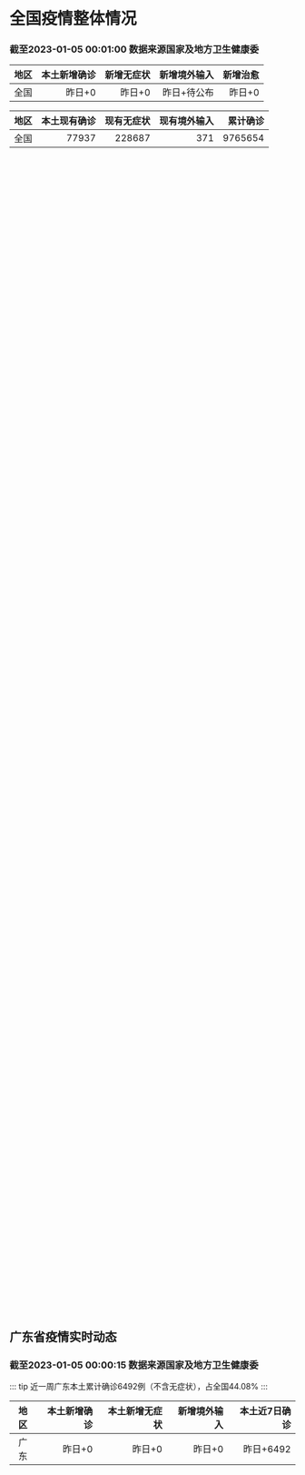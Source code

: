 
# 全国疫情整体情况
### 截至2023-01-05 00:01:00 数据来源国家及地方卫生健康委

|地区|本土新增确诊|新增无症状|新增境外输入|新增治愈|
|:--:|---:|---:|---:|---:|
|全国|昨日+0|昨日+0|昨日+待公布|昨日+0|

|地区|本土现有确诊|现有无症状|现有境外输入|累计确诊|
|:--:|---:|---:|---:|---:|
|全国|77937|228687|371|9765654|

<ChinaMap :dataList="dataList" :title="title"/>

<div id="chinaDayModify" style="width:100%;height:500px;margin-bottom:10px;"></div>
<div id="chinaAddHistoryData" style="width:100%;height:500px;margin-bottom:10px;"></div>
<div id="chinaNowHistoryData" style="width:100%;height:500px;margin-bottom:10px;"></div>
<div id="chinaTotalHistoryData" style="width:100%;height:500px;margin-bottom:10px;"></div>


## 广东省疫情实时动态
### 截至2023-01-05 00:00:15 数据来源国家及地方卫生健康委

::: tip 近一周广东本土累计确诊6492例（不含无症状），占全国44.08%
:::

|地区|本土新增确诊|本土新增无症状|新增境外输入|本土近7日确诊|
|:--:|---:|---:|---:|---:|
|广东|昨日+0|昨日+0|昨日+0|昨日+6492|

<div id="guangdongModify" style="width:100%;height:500px;margin-bottom:10px;"></div>
<div id="guangdongTotalHistory" style="width:100%;height:500px;margin-bottom:10px;"></div>
<div id="guangzhouModifyHistory" style="width:100%;height:500px;margin-bottom:10px;"></div>


<script>
import * as echarts from 'echarts'
export default {
  data(){
    return {
      title: '新增本土确诊',
      dataList: [{name: '台湾', value: 0, addList: []},{name: '香港', value: 0, addList: []},{name: '广东', value: 0, addList: []},{name: '湖北', value: 0, addList: []},{name: '上海', value: 0, addList: []},{name: '吉林', value: 0, addList: []},{name: '四川', value: 0, addList: []},{name: '重庆', value: 0, addList: []},{name: '福建', value: 0, addList: []},{name: '海南', value: 0, addList: []},{name: '河南', value: 0, addList: []},{name: '北京', value: 0, addList: []},{name: '内蒙古', value: 0, addList: []},{name: '云南', value: 0, addList: []},{name: '浙江', value: 0, addList: []},{name: '陕西', value: 0, addList: []},{name: '黑龙江', value: 0, addList: []},{name: '山西', value: 0, addList: []},{name: '山东', value: 0, addList: []},{name: '湖南', value: 0, addList: []},{name: '江苏', value: 0, addList: []},{name: '广西', value: 0, addList: []},{name: '天津', value: 0, addList: []},{name: '辽宁', value: 0, addList: []},{name: '河北', value: 0, addList: []},{name: '澳门', value: 0, addList: []},{name: '新疆', value: 0, addList: []},{name: '江西', value: 0, addList: []},{name: '贵州', value: 0, addList: []},{name: '安徽', value: 0, addList: []},{name: '甘肃', value: 0, addList: []},{name: '西藏', value: 0, addList: []},{name: '青海', value: 0, addList: []},{name: '宁夏', value: 0, addList: []},{name: '南海诸岛', value: 0, addList: []}]
    }
  },
  mounted () {
    const themeObj = {"color":["#2ec7c9","#b6a2de","#5ab1ef","#ffb980","#d87a80","#8d98b3","#e5cf0d","#97b552","#95706d","#dc69aa","#07a2a4","#9a7fd1","#588dd5","#f5994e","#c05050","#59678c","#c9ab00","#7eb00a","#6f5553","#c14089"],"backgroundColor":"rgba(0,0,0,0)","textStyle":{},"title":{"textStyle":{"color":"#008acd"},"subtextStyle":{"color":"#aaaaaa"}},"line":{"itemStyle":{"borderWidth":1},"lineStyle":{"width":2},"symbolSize":3,"symbol":"emptyCircle","smooth":true},"radar":{"itemStyle":{"borderWidth":1},"lineStyle":{"width":2},"symbolSize":3,"symbol":"emptyCircle","smooth":true},"bar":{"itemStyle":{"barBorderWidth":0,"barBorderColor":"#ccc"}},"pie":{"itemStyle":{"borderWidth":0,"borderColor":"#ccc"}},"scatter":{"itemStyle":{"borderWidth":0,"borderColor":"#ccc"}},"boxplot":{"itemStyle":{"borderWidth":0,"borderColor":"#ccc"}},"parallel":{"itemStyle":{"borderWidth":0,"borderColor":"#ccc"}},"sankey":{"itemStyle":{"borderWidth":0,"borderColor":"#ccc"}},"funnel":{"itemStyle":{"borderWidth":0,"borderColor":"#ccc"}},"gauge":{"itemStyle":{"borderWidth":0,"borderColor":"#ccc"}},"candlestick":{"itemStyle":{"color":"#d87a80","color0":"#2ec7c9","borderColor":"#d87a80","borderColor0":"#2ec7c9","borderWidth":1}},"graph":{"itemStyle":{"borderWidth":0,"borderColor":"#ccc"},"lineStyle":{"width":1,"color":"#aaaaaa"},"symbolSize":3,"symbol":"emptyCircle","smooth":true,"color":["#2ec7c9","#b6a2de","#5ab1ef","#ffb980","#d87a80","#8d98b3","#e5cf0d","#97b552","#95706d","#dc69aa","#07a2a4","#9a7fd1","#588dd5","#f5994e","#c05050","#59678c","#c9ab00","#7eb00a","#6f5553","#c14089"],"label":{"color":"#eeeeee"}},"map":{"itemStyle":{"areaColor":"#dddddd","borderColor":"#eeeeee","borderWidth":0.5},"label":{"color":"#d87a80"},"emphasis":{"itemStyle":{"areaColor":"rgba(254,153,78,1)","borderColor":"#444","borderWidth":1},"label":{"color":"rgb(100,0,0)"}}},"geo":{"itemStyle":{"areaColor":"#dddddd","borderColor":"#eeeeee","borderWidth":0.5},"label":{"color":"#d87a80"},"emphasis":{"itemStyle":{"areaColor":"rgba(254,153,78,1)","borderColor":"#444","borderWidth":1},"label":{"color":"rgb(100,0,0)"}}},"categoryAxis":{"axisLine":{"show":true,"lineStyle":{"color":"#008acd"}},"axisTick":{"show":true,"lineStyle":{"color":"#333"}},"axisLabel":{"show":true,"color":"#333"},"splitLine":{"show":false,"lineStyle":{"color":["#eee"]}},"splitArea":{"show":false,"areaStyle":{"color":["rgba(250,250,250,0.3)","rgba(200,200,200,0.3)"]}}},"valueAxis":{"axisLine":{"show":true,"lineStyle":{"color":"#008acd"}},"axisTick":{"show":true,"lineStyle":{"color":"#333"}},"axisLabel":{"show":true,"color":"#333"},"splitLine":{"show":true,"lineStyle":{"color":["#eee"]}},"splitArea":{"show":true,"areaStyle":{"color":["rgba(250,250,250,0.3)","rgba(200,200,200,0.3)"]}}},"logAxis":{"axisLine":{"show":true,"lineStyle":{"color":"#008acd"}},"axisTick":{"show":true,"lineStyle":{"color":"#333"}},"axisLabel":{"show":true,"color":"#333"},"splitLine":{"show":true,"lineStyle":{"color":["#eee"]}},"splitArea":{"show":true,"areaStyle":{"color":["rgba(250,250,250,0.3)","rgba(200,200,200,0.3)"]}}},"timeAxis":{"axisLine":{"show":true,"lineStyle":{"color":"#008acd"}},"axisTick":{"show":true,"lineStyle":{"color":"#333"}},"axisLabel":{"show":true,"color":"#333"},"splitLine":{"show":true,"lineStyle":{"color":["#eee"]}},"splitArea":{"show":false,"areaStyle":{"color":["rgba(250,250,250,0.3)","rgba(200,200,200,0.3)"]}}},"toolbox":{"iconStyle":{"borderColor":"#2ec7c9"},"emphasis":{"iconStyle":{"borderColor":"#18a4a6"}}},"legend":{"textStyle":{"color":"#333333"}},"tooltip":{"axisPointer":{"lineStyle":{"color":"#008acd","width":"1"},"crossStyle":{"color":"#008acd","width":"1"}}},"timeline":{"lineStyle":{"color":"#008acd","width":1},"itemStyle":{"color":"#008acd","borderWidth":1},"controlStyle":{"color":"#008acd","borderColor":"#008acd","borderWidth":0.5},"checkpointStyle":{"color":"#2ec7c9","borderColor":"#2ec7c9"},"label":{"color":"#008acd"},"emphasis":{"itemStyle":{"color":"#a9334c"},"controlStyle":{"color":"#008acd","borderColor":"#008acd","borderWidth":0.5},"label":{"color":"#008acd"}}},"visualMap":{"color":["#5ab1ef","#e0ffff"]},"dataZoom":{"backgroundColor":"rgba(47,69,84,0)","dataBackgroundColor":"#efefff","fillerColor":"rgba(182,162,222,0.2)","handleColor":"#008acd","handleSize":"100%","textStyle":{"color":"#333333"}},"markPoint":{"label":{"color":"#eeeeee"},"emphasis":{"label":{"color":"#eeeeee"}}}}

    echarts.registerTheme('dark', (themeObj))

    this.chartChDay = echarts.init(document.getElementById("chinaDayModify"), "dark")
,this.chartChAdd = echarts.init(document.getElementById("chinaAddHistoryData"), "dark")
,this.chartChNow = echarts.init(document.getElementById("chinaNowHistoryData"), "dark")
,this.chartChTotal = echarts.init(document.getElementById("chinaTotalHistoryData"), "dark")
,this.chartGdMod = echarts.init(document.getElementById("guangdongModify"), "dark")
,this.chartGdTotal = echarts.init(document.getElementById("guangdongTotalHistory"), "dark")
,this.chartGzMod = echarts.init(document.getElementById("guangzhouModifyHistory"), "dark")


    const option_gd_mod = {
      title: {
        text: '广东疫情新增趋势（人）'
      },
      tooltip: {
        trigger: 'axis',
        axisPointer: {
          type: 'cross',
          label: {
            backgroundColor: '#6a7985'
          }
        }
      },
      legend: {
        top: 20,
        data: [{name: '本土新增确诊',icon: 'rect'}, {name: '本土新增无症状',icon: 'rect'},{name: '新增境外输入',icon: 'rect'}]
      },
      grid: {
        left: '3%',
        right: '4%',
        bottom: '3%',
        containLabel: true
      },
      toolbox: {
        feature: {
          saveAsImage: {}
        }
      },
      xAxis: {
        type: 'category',
        boundaryGap: false,
        data: ["11.19","11.20","11.21","11.22","11.23","11.24","11.25","11.26","11.27","11.28","11.29","11.30","12.01","12.02","12.03","12.04","12.05","12.06","12.07","12.08","12.09","12.10","12.11","12.12","12.13","12.14","12.15","12.16","12.17","12.18","12.19","12.20","12.21","12.22","12.23","12.24","12.25","12.26","12.27","12.28","12.29","12.30","12.31","01.01","01.02","01.03",]
      },
      yAxis: {
        type: 'value'
      },
      series: [
        {
          name: '本土新增确诊',
          type: 'line',
          areaStyle: {},
          emphasis: {
            focus: 'series'
          },
          data: [1157,984,781,860,1791,892,991,1386,1347,1168,1518,1599,1782,1666,1868,1686,2120,1719,1437,1391,1115,735,879,775,1044,857,1065,990,915,846,1075,1171,1325,1599,1737,1384,1182,1976,2233,2239,2400,2766,1784,1555,1829,2917,]
        },
        {
          name: '本土新增无症状',
          type: 'line',
          areaStyle: {},
          emphasis: {
            focus: 'series'
          },
          data: [8381,8101,8241,7951,7505,7584,7405,7705,7761,7725,7236,6315,6010,5053,4785,4816,3421,3200,2713,1989,1819,1791,1468,1264,1817,0,0,0,0,0,0,0,0,0,0,0,0,0,0,0,0,0,0,0,0,0,]
        },
        {
          name: '新增境外输入',
          type: 'line',
          areaStyle: {},
          emphasis: {
            focus: 'series'
          },
          data: [21,38,35,23,19,23,25,23,24,19,11,12,16,12,14,17,15,15,14,12,10,27,21,22,5,17,17,13,17,31,36,18,47,41,6,11,5,22,82,4,18,9,31,17,18,2,]
        }
      ]
    };

    const option_gd_total = {
      title: {
        text: '广东疫情概览（人）'
      },
      tooltip: {
        trigger: 'axis',
        axisPointer: {
          type: 'cross',
          label: {
            backgroundColor: '#6a7985'
          }
        }
      },
      legend: {
        top: 20,
        data: [{name: '累计确诊',icon: 'rect'},{name: '累计治愈',icon: 'rect'}]
      },
      grid: {
        left: '3%',
        right: '4%',
        bottom: '3%',
        containLabel: true
      },
      toolbox: {
        feature: {
          saveAsImage: {}
        }
      },
      xAxis: {
        type: 'category',
        boundaryGap: false,
        data: ["11.19","11.20","11.21","11.22","11.23","11.24","11.25","11.26","11.27","11.28","11.29","11.30","12.01","12.02","12.03","12.04","12.05","12.06","12.07","12.08","12.09","12.10","12.11","12.12","12.13","12.14","12.15","12.16","12.17","12.18","12.19","12.20","12.21","12.22","12.23","12.24","12.25","12.26","12.27","12.28","12.29","12.30","12.31","01.01","01.02","01.03","01.04","01.05","01.06","01.07","01.08","01.09","01.10","01.11","01.12","01.13","01.14","01.15","01.16",]
      },
      yAxis: {
        type: 'value'
      },
      series: [
        {
          name: '累计确诊',
          type: 'line',
          areaStyle: {},
          emphasis: {
            focus: 'series'
          },
          data: [23685,24707,25523,26406,28216,29131,30147,31556,32927,34114,35643,37254,38666,40344,42226,43929,46450,48187,49638,51041,52166,52928,53828,54625,55674,56548,57630,58633,59565,60442,61553,62742,64114,65754,67497,68892,70079,72077,74392,76635,79053,79053,80868,82440,84287,84287,84287,84287,84287,84287,84287,84287,84287,84287,84287,84287,84287,84287,84287,]
        },
        {
          name: '累计治愈',
          type: 'line',
          areaStyle: {},
          emphasis: {
            focus: 'series'
          },
          data: [11470,11470,11470,11470,11470,11470,11470,11470,11470,11470,22472,22472,24794,24794,24794,24794,24794,24794,24794,24794,24794,24794,24794,24794,24794,24794,24794,24794,24794,24794,24794,51366,51366,51366,51366,51366,51366,51366,51366,51366,51366,51366,51366,51366,51366,51366,51366,51366,51366,51366,51366,51366,51366,51366,51366,51366,51366,51366,51366,]
        }
      ]
    };

    const option_gz_mod = {
      title: {
        text: '广州疫情新增趋势（人）'
      },
      tooltip: {
        trigger: 'axis',
        axisPointer: {
          type: 'cross',
          label: {
            backgroundColor: '#6a7985'
          }
        }
      },
      legend: {
        top: 20,
        data: [{name: '本土新增确诊',icon: 'rect'},{name: '本土新增无症状',icon: 'rect'}]
      },
      grid: {
        left: '3%',
        right: '4%',
        bottom: '3%',
        containLabel: true
      },
      toolbox: {
        feature: {
          saveAsImage: {}
        }
      },
      xAxis: {
        type: 'category',
        boundaryGap: false,
        data: ["1119","1120","1121","1122","1123","1124","1125","1126","1127","1128","1129","1130","1201","1202","1203","1204","1205","1206","1207","1208","1209","1210","1211","1212","1213","1214","1215","1216","1217","1218","1219","1220","1221","1222","1223","1224","1225","0103",]
      },
      yAxis: {
        type: 'value'
      },
      series: [
        {
          name: '本土新增确诊',
          type: 'line',
          areaStyle: {},
          emphasis: {
            focus: 'series'
          },
          data: [1050,882,681,722,1645,734,824,1177,1129,959,1236,1313,1468,1201,1197,1044,1505,1233,1042,968,591,286,432,366,554,370,505,451,403,374,537,564,546,0,0,0,0,0,]
        },
        {
          name: '本土新增无症状',
          type: 'line',
          areaStyle: {},
          emphasis: {
            focus: 'series'
          },
          data: [8234,7885,7957,7735,7192,7267,7058,7266,7166,6993,6454,5629,5185,4096,3771,3663,2262,2090,1640,1005,804,817,599,434,741,0,0,0,0,0,0,0,0,0,0,0,0,0,]
        }
      ]
    };

    const option_ch_day  = {
      series: [
        {
          type: 'treemap',
          data: [
            {
              name: '本土新增确诊昨日+0',
              value: 1,
            },
            {
              name: '新增无症状昨日+0',
              value: 1,
            },
            {
              name: '新增境外输入昨日+待公布',
              value: 1,
            },
            {
              name: '新增治愈昨日+0',
              value: 1,
            },
          ]
        }
      ]
    };

    const option_ch_add = {
      title: {
        text: '新增疫情整体走势'
      },
      tooltip: {
        trigger: 'axis',
        axisPointer: {
          type: 'cross',
          label: {
            backgroundColor: '#6a7985'
          }
        }
      },
      legend: {
        top: 20,
        data: [{name: '本土确诊',icon: 'rect'}, {name: '无症状感染',icon: 'rect'},{name: '新增境外输入',icon: 'rect'}]
      },
      grid: {
        left: '3%',
        right: '4%',
        bottom: '3%',
        containLabel: true
      },
      toolbox: {
        feature: {
          saveAsImage: {}
        }
      },
      xAxis: {
        type: 'category',
        boundaryGap: false,
        data: ["11.17","11.18","11.19","11.20","11.21","11.22","11.23","11.24","11.25","11.26","11.27","11.28","11.29","11.30","12.01","12.02","12.03","12.04","12.05","12.06","12.07","12.08","12.09","12.10","12.11","12.12","12.13","12.14","12.15","12.16","12.17","12.18","12.19","12.20","12.21","12.22","12.23","12.24","12.25","12.26","12.27","12.28","12.29","12.30","12.31","01.01","01.02","01.03",]
      },
      yAxis: {
        type: 'value'
      },
      series: [
        {
          name: '本土确诊',
          type: 'line',
          areaStyle: {},
          emphasis: {
            focus: 'series'
          },
          data: [2276,2055,2204,2277,2145,2641,3927,3041,3405,3648,3748,3561,4236,4080,4233,3933,4168,4247,4988,4351,4031,3588,3034,2270,2171,2270,2249,1944,2091,2229,2028,1918,2656,3049,2966,3696,4103,2940,2637,4388,5136,5080,5491,7179,5102,4499,4804,7685,]
        },
        {
          name: '无症状感染',
          type: 'line',
          areaStyle: {},
          emphasis: {
            focus: 'series'
          },
          data: [22853,22208,22011,24547,25754,26242,27517,29654,31504,35858,36304,34860,33376,31720,30539,28894,27433,25477,22859,20764,17134,13004,10551,8327,6455,5181,0,0,0,0,0,0,0,0,0,0,0,0,0,0,0,0,0,0,0,0,0,0,]
        },
        {
          name: '新增境外输入',
          type: 'line',
          areaStyle: {},
          emphasis: {
            focus: 'series'
          },
          data: [86,82,63,88,80,78,83,62,69,61,74,63,52,70,45,55,45,71,58,58,48,49,48,68,69,45,42,56,66,57,69,77,66,52,64,65,25,43,31,48,95,22,24,25,36,24,29,4,]
        }
      ]
    };

    const option_ch_now = {
      title: {
        text: '现有疫情整体走势'
      },
      tooltip: {
        trigger: 'axis',
        axisPointer: {
          type: 'cross',
          label: {
            backgroundColor: '#6a7985'
          }
        }
      },
      legend: {
        top: 20,
        data: [{name: '本土确诊',icon: 'rect'}, {name: '无症状感染',icon: 'rect'},{name: '新增境外输入',icon: 'rect'}]
      },
      grid: {
        left: '3%',
        right: '4%',
        bottom: '3%',
        containLabel: true
      },
      toolbox: {
        feature: {
          saveAsImage: {}
        }
      },
      xAxis: {
        type: 'category',
        boundaryGap: false,
        data: ["11.17","11.18","11.19","11.20","11.21","11.22","11.23","11.24","11.25","11.26","11.27","11.28","11.29","11.30","12.01","12.02","12.03","12.04","12.05","12.06","12.07","12.08","12.09","12.10","12.11","12.12","12.13","12.14","12.15","12.16","12.17","12.18","12.19","12.20","12.21","12.22","12.23","12.24","12.25","12.26","12.27","12.28","12.29","12.30","12.31","01.01","01.02","01.03","01.04","01.05","01.06","01.07","01.08","01.09","01.10","01.11","01.12","01.13","01.14","01.15","01.16",]
      },
      yAxis: {
        type: 'value'
      },
      series: [
        {
          name: '本土确诊',
          type: 'line',
          areaStyle: {},
          emphasis: {
            focus: 'series'
          },
          data: [17901,19102,20202,21550,22606,23923,26090,27429,28985,30646,32348,33190,34851,36571,38012,38648,39571,40008,41882,42366,42724,42640,41065,38903,37461,35849,34830,34288,34283,33888,34193,34808,35509,36636,37295,38884,41265,43449,45397,48154,51406,54566,57769,61980,65890,69817,73790,77937,77937,77937,77937,77937,77937,77937,77937,77937,77937,77937,77937,77937,77937,]
        },
        {
          name: '无症状感染',
          type: 'line',
          areaStyle: {},
          emphasis: {
            focus: 'series'
          },
          data: [576,607,627,660,690,707,723,735,760,764,781,777,765,776,736,710,657,625,599,589,542,518,494,488,507,491,444,412,424,446,460,490,467,475,475,471,434,419,406,396,445,435,421,406,408,404,398,371,371,371,371,371,371,371,371,371,371,371,371,371,371,]
        },
        {
          name: '新增境外输入',
          type: 'line',
          areaStyle: {},
          emphasis: {
            focus: 'series'
          },
          data: [154412,172048,188616,207376,226934,245895,264312,281195,299495,318626,340796,360424,375154,386771,394333,394150,389264,382512,369357,354890,340392,320318,294934,272508,249168,228687,228687,228687,228687,228687,228687,228687,228687,228687,228687,228687,228687,228687,228687,228687,228687,228687,228687,228687,228687,228687,228687,228687,228687,228687,228687,228687,228687,228687,228687,228687,228687,228687,228687,228687,228687,]
        }
      ]
    };

    const option_ch_total = {
      title: {
        text: '累计疫情整体走势'
      },
      tooltip: {
        trigger: 'axis',
        axisPointer: {
          type: 'cross',
          label: {
            backgroundColor: '#6a7985'
          }
        }
      },
      legend: {
        top: 20,
        data: [{name: '确诊(含港澳台)', con: 'rect'}, {name: '死亡(含港澳台)',icon: 'rect'}]
      },
      grid: {
        left: '3%',
        right: '4%',
        bottom: '3%',
        containLabel: true
      },
      toolbox: {
        feature: {
          saveAsImage: {}
        }
      },
      xAxis: {
        type: 'category',
        boundaryGap: false,
        data: ["11.17","11.18","11.19","11.20","11.21","11.22","11.23","11.24","11.25","11.26","11.27","11.28","11.29","11.30","12.01","12.02","12.03","12.04","12.05","12.06","12.07","12.08","12.09","12.10","12.11","12.12","12.13","12.14","12.15","12.16","12.17","12.18","12.19","12.20","12.21","12.22","12.23","12.24","12.25","12.26","12.27","12.28","12.29","12.30","12.31","01.01","01.02","01.03","01.04","01.05","01.06","01.07","01.08","01.09","01.10","01.11","01.12","01.13","01.14","01.15","01.16",]
      },
      yAxis: {
        type: 'value'
      },
      series: [
        {
          name: '确诊(含港澳台)',
          type: 'line',
          areaStyle: {},
          emphasis: {
            focus: 'series'
          },
          data: [8841863,8862956,8882454,8901981,8917011,8938818,8961750,8981987,9000592,9018455,9036539,9051741,9074256,9074256,9074256,9074256,9074256,9074256,9190921,9212751,9212751,9212751,9212751,9293435,9293435,9326304,9326304,9326304,9326304,9326304,9326304,9326304,9326304,9326304,9326304,9326304,9558276,9558276,9558276,9558276,9558276,9558276,9558276,9765654,9765654,9765654,9765654,9765654,9765654,9765654,9765654,9765654,9765654,9765654,9765654,9765654,9765654,9765654,9765654,9765654,9765654,]
        },
        {
          name: '死亡(含港澳台)',
          type: 'line',
          areaStyle: {},
          emphasis: {
            focus: 'series'
          },
          data: [28939,28939,28939,28939,28939,28939,28939,28939,28939,28939,28939,28939,28939,28939,28939,28939,28939,28939,28939,28939,28939,28939,28939,28939,28939,28939,28939,28939,28939,28939,28939,28939,28939,28939,28939,28939,28939,28939,28939,28939,28939,28939,28939,28939,28939,28939,28939,28939,28939,28939,28939,28939,28939,28939,28939,28939,28939,28939,28939,28939,28939,]
        }
      ]
    };

    this.chartGdMod.setOption(option_gd_mod);
    this.chartGdTotal.setOption(option_gd_total);
    this.chartGzMod.setOption(option_gz_mod);
    this.chartChDay.setOption(option_ch_day);
    this.chartChAdd.setOption(option_ch_add);
    this.chartChNow.setOption(option_ch_now);
    this.chartChTotal.setOption(option_ch_total);

    window.onresize = () => {
      this.chartGdMod.resize()
      this.chartGdTotal.resize()
      this.chartGzMod.resize()
      this.chartChDay.resize()
      this.chartChAdd.resize()
      this.chartChNow.resize()
      this.chartChTotal.resize()
    }
  }
}
</script>

## 广东省各地区疫情情况

::: danger 0个中高风险地区
:::

|地区|本土新增确诊|本土新增无症状|本土近7日确诊|中高风险地区|
|:--:|---:|---:|---:|---:|
|广州|0|0|+3023|0|
|汕头|0|0|+514|0|
|深圳|0|0|+480|0|
|云浮|0|0|+320|0|
|惠州|0|0|+302|0|
|佛山|0|0|+258|0|
|潮州|0|0|+253|0|
|中山|0|0|+210|0|
|珠海|0|0|+207|0|
|阳江|0|0|+195|0|
|湛江|0|0|+139|0|
|茂名|0|0|+120|0|
|江门|0|0|+111|0|
|肇庆|0|0|+69|0|
|梅州|0|0|+62|0|
|韶关|0|0|+61|0|
|汕尾|0|0|+55|0|
|清远|0|0|+43|0|
|东莞|0|0|+35|0|
|河源|0|0|+19|0|
|揭阳|0|0|+16|0|
|未公布来源|0|0|0|0|


## 广东疫情热点动态

  
### 01-16 21:36
::: tip 深圳：1月8日起至3月31日新冠感染住院费用实行全额保障
1月8日起，新冠病毒感染实施“乙类乙管”，患者医保怎么报？记者从深圳市医疗保障局获悉，根据国家、省医保局相关文件精神，市医保局迅速贯彻落实了实施“乙类乙管”后优化新型冠状病毒感染患者费用的医疗保障相关...

正观新闻

[阅读全文](https://h5.baike.qq.com/mobile/landing.html?docid=20230116A08COK00&isNews=1&adtag=wxjk.yqssc.yqdt)
:::

### 01-16 20:15
::: tip 深圳市医保局：1月8日起至3月31日期间新冠病毒感染患者住院费用实行全额保障
【深圳市医保局：1月8日起至3月31日期间新冠病毒感染患者住院费用实行全额保障】1月8日起，新冠病毒感染实施“乙类乙管”，患者医保怎么报？记者从深圳市医疗保障局获悉，根据国家、省医保局相关文件精神，市...

财联社

[阅读全文](https://h5.baike.qq.com/mobile/landing.html?docid=20230116A07KYS00&isNews=1&adtag=wxjk.yqssc.yqdt)
:::

### 01-16 09:38
::: tip 广州援助毕节的抗疫医疗物资安全抵达
1月14日，两辆载有广州援助毕节抗疫医疗物资的货车驶出金海湖北收费站，安全抵达贵州毕节。
当前，毕节市正进入防控措施优化转换的关键阶段，农村地区疫情防控用药需求量加大，出现药品供应受限的情况。...

金台资讯

[阅读全文](https://view.inews.qq.com/a/20230115A05J6L00?uid=100188415180&chlid=_qqnews_custom_search_pictext#)
:::

### 01-15 09:40
::: tip 感染新冠后小心眼部并发症，深圳医生提醒
南都讯 记者李榕  “阳康了吗？”成为大家近日新的问候语。康复的过程中还需多留意多重视各种不舒服，及时就医诊断。近日，南都记者从暨大附属深圳爱尔眼科医院了解到，一老人因感染新冠引发急性闭角型青光眼，差...

南方都市报

[阅读全文](https://view.inews.qq.com/a/20230114A03KFN00?&chlid=news_news_top&uid=100188415180#)
:::

### 01-15 09:38
::: tip 转需｜广州最新公布244个核酸检测服务点！地址、服务时间详情
 南方网讯 1月14日，广州市卫健委发布关于广州市核酸检测服务信息的通告，通告详情如下。关于广州市核酸检测服务信息的通告广大市民朋友：现将我市核酸采样点地址、服务时间等相关信息予以通告，请有核酸检测需...

南方新闻网

[阅读全文](https://h5.baike.qq.com/mobile/landing.html?docid=20230114A053WU00&isNews=1&adtag=wxjk.yqssc.yqdt)
:::

### 01-14 22:52
::: tip 官方表示当前发热门诊高峰已过 一新冠治疗药物完成中国市场首发
 中新社北京1月14日电 题：官方表示当前发热门诊高峰已过   一新冠治疗药物完成中国市场首发中新社记者   李纯“发热门诊高峰已经过去”“全国急诊高峰已经过去”“门诊正常诊疗正在逐步恢复”……14日...

中国新闻网

[阅读全文](https://h5.baike.qq.com/mobile/landing.html?docid=20230114A07XAS00&isNews=1&adtag=wxjk.yqssc.yqdt)
:::

### 01-14 16:01
::: tip 千里送药真情浓！东莞向铜仁捐赠价值70余万元防疫医疗物资
1月13日，东莞市向铜仁市捐赠的呼吸机2台、布洛芬8500瓶/盒、N95口罩3.8万个、抗原试剂2.52万人份等第一批价值70余万元防疫医疗物资已到达铜仁，该批药物主要用于基层新冠病毒感染患者的医疗救...

健康贵州

[阅读全文](https://h5.baike.qq.com/mobile/landing.html?docid=20230114A04HM700&isNews=1&adtag=wxjk.yqssc.yqdt)
:::

### 01-14 12:34
::: tip 国药广州完成新冠口服药莫诺拉韦首单销售
国药控股官微消息，2023年1月13日，国药控股广州公司完成新冠口服药“莫诺拉韦”全国首单销售，标志着该药正式投入临床使用。...

界面新闻

[阅读全文](https://h5.baike.qq.com/mobile/landing.html?docid=20230114A02WM900&isNews=1&adtag=wxjk.yqssc.yqdt)
:::

### 01-14 09:15
::: tip 广东省新型冠状病毒感染“乙类乙管”个人防护指引来了！
广东省印发
《广东省新型冠状病毒感染
“乙类乙管”个人防护指引》
各位街坊快来学习~...

广州增城发布

[阅读全文](https://view.inews.qq.com/a/20230113A09XT200?uid=100188415180&chlid=_qqnews_custom_search_pictext#)
:::

### 01-13 23:05
::: tip 梅州：疫情第一波高峰已过
文、图/羊城晚报全媒体记者 丘锐妮 通讯员 叶晓洋1月13日，梅州市政府新闻办召开梅州市疫情防控工作新闻发布会，通报现阶段梅州市医疗物资的生产保供和市场监管、农村疫情防控、保健康防重症、分级诊疗、疫苗...

羊城派

[阅读全文](https://h5.baike.qq.com/mobile/landing.html?docid=20230113A0A7MW00&isNews=1&adtag=wxjk.yqssc.yqdt)
:::


## 广州疫情热点动态

  
### 01-16 21:36
::: tip 深圳：1月8日起至3月31日新冠感染住院费用实行全额保障
1月8日起，新冠病毒感染实施“乙类乙管”，患者医保怎么报？记者从深圳市医疗保障局获悉，根据国家、省医保局相关文件精神，市医保局迅速贯彻落实了实施“乙类乙管”后优化新型冠状病毒感染患者费用的医疗保障相关...

正观新闻

[阅读全文](https://h5.baike.qq.com/mobile/landing.html?docid=20230116A08COK00&isNews=1&adtag=wxjk.yqssc.yqdt)
:::

### 01-16 20:15
::: tip 深圳市医保局：1月8日起至3月31日期间新冠病毒感染患者住院费用实行全额保障
【深圳市医保局：1月8日起至3月31日期间新冠病毒感染患者住院费用实行全额保障】1月8日起，新冠病毒感染实施“乙类乙管”，患者医保怎么报？记者从深圳市医疗保障局获悉，根据国家、省医保局相关文件精神，市...

财联社

[阅读全文](https://h5.baike.qq.com/mobile/landing.html?docid=20230116A07KYS00&isNews=1&adtag=wxjk.yqssc.yqdt)
:::

### 01-16 09:38
::: tip 广州援助毕节的抗疫医疗物资安全抵达
1月14日，两辆载有广州援助毕节抗疫医疗物资的货车驶出金海湖北收费站，安全抵达贵州毕节。
当前，毕节市正进入防控措施优化转换的关键阶段，农村地区疫情防控用药需求量加大，出现药品供应受限的情况。...

金台资讯

[阅读全文](https://view.inews.qq.com/a/20230115A05J6L00?uid=100188415180&chlid=_qqnews_custom_search_pictext#)
:::

### 01-15 09:40
::: tip 感染新冠后小心眼部并发症，深圳医生提醒
南都讯 记者李榕  “阳康了吗？”成为大家近日新的问候语。康复的过程中还需多留意多重视各种不舒服，及时就医诊断。近日，南都记者从暨大附属深圳爱尔眼科医院了解到，一老人因感染新冠引发急性闭角型青光眼，差...

南方都市报

[阅读全文](https://view.inews.qq.com/a/20230114A03KFN00?&chlid=news_news_top&uid=100188415180#)
:::

### 01-15 09:38
::: tip 转需｜广州最新公布244个核酸检测服务点！地址、服务时间详情
 南方网讯 1月14日，广州市卫健委发布关于广州市核酸检测服务信息的通告，通告详情如下。关于广州市核酸检测服务信息的通告广大市民朋友：现将我市核酸采样点地址、服务时间等相关信息予以通告，请有核酸检测需...

南方新闻网

[阅读全文](https://h5.baike.qq.com/mobile/landing.html?docid=20230114A053WU00&isNews=1&adtag=wxjk.yqssc.yqdt)
:::

### 01-14 22:52
::: tip 官方表示当前发热门诊高峰已过 一新冠治疗药物完成中国市场首发
 中新社北京1月14日电 题：官方表示当前发热门诊高峰已过   一新冠治疗药物完成中国市场首发中新社记者   李纯“发热门诊高峰已经过去”“全国急诊高峰已经过去”“门诊正常诊疗正在逐步恢复”……14日...

中国新闻网

[阅读全文](https://h5.baike.qq.com/mobile/landing.html?docid=20230114A07XAS00&isNews=1&adtag=wxjk.yqssc.yqdt)
:::

### 01-14 16:01
::: tip 千里送药真情浓！东莞向铜仁捐赠价值70余万元防疫医疗物资
1月13日，东莞市向铜仁市捐赠的呼吸机2台、布洛芬8500瓶/盒、N95口罩3.8万个、抗原试剂2.52万人份等第一批价值70余万元防疫医疗物资已到达铜仁，该批药物主要用于基层新冠病毒感染患者的医疗救...

健康贵州

[阅读全文](https://h5.baike.qq.com/mobile/landing.html?docid=20230114A04HM700&isNews=1&adtag=wxjk.yqssc.yqdt)
:::

### 01-14 12:34
::: tip 国药广州完成新冠口服药莫诺拉韦首单销售
国药控股官微消息，2023年1月13日，国药控股广州公司完成新冠口服药“莫诺拉韦”全国首单销售，标志着该药正式投入临床使用。...

界面新闻

[阅读全文](https://h5.baike.qq.com/mobile/landing.html?docid=20230114A02WM900&isNews=1&adtag=wxjk.yqssc.yqdt)
:::

### 01-14 09:15
::: tip 广东省新型冠状病毒感染“乙类乙管”个人防护指引来了！
广东省印发
《广东省新型冠状病毒感染
“乙类乙管”个人防护指引》
各位街坊快来学习~...

广州增城发布

[阅读全文](https://view.inews.qq.com/a/20230113A09XT200?uid=100188415180&chlid=_qqnews_custom_search_pictext#)
:::

### 01-13 23:05
::: tip 梅州：疫情第一波高峰已过
文、图/羊城晚报全媒体记者 丘锐妮 通讯员 叶晓洋1月13日，梅州市政府新闻办召开梅州市疫情防控工作新闻发布会，通报现阶段梅州市医疗物资的生产保供和市场监管、农村疫情防控、保健康防重症、分级诊疗、疫苗...

羊城派

[阅读全文](https://h5.baike.qq.com/mobile/landing.html?docid=20230113A0A7MW00&isNews=1&adtag=wxjk.yqssc.yqdt)
:::

